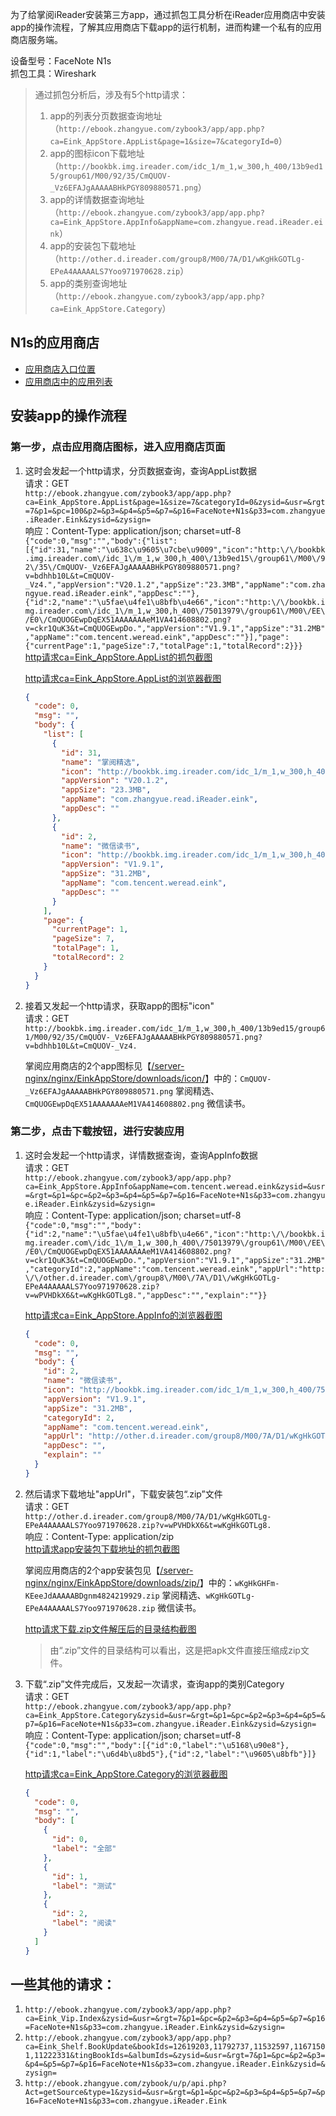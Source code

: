 为了给掌阅iReader安装第三方app，通过抓包工具分析在iReader应用商店中安装app的操作流程，了解其应用商店下载app的运行机制，进而构建一个私有的应用商店服务端。  

设备型号：FaceNote N1s  
抓包工具：Wireshark  

> 通过抓包分析后，涉及有5个http请求：
> 1. app的列表分页数据查询地址（`http://ebook.zhangyue.com/zybook3/app/app.php?ca=Eink_AppStore.AppList&page=1&size=7&categoryId=0`）
> 2. app的图标icon下载地址（`http://bookbk.img.ireader.com/idc_1/m_1,w_300,h_400/13b9ed15/group61/M00/92/35/CmQUOV-_Vz6EFAJgAAAAABHkPGY809880571.png`）
> 3. app的详情数据查询地址（`http://ebook.zhangyue.com/zybook3/app/app.php?ca=Eink_AppStore.AppInfo&appName=com.zhangyue.read.iReader.eink`）
> 4. app的安装包下载地址（`http://other.d.ireader.com/group8/M00/7A/D1/wKgHkGOTLg-EPeA4AAAAALS7Yoo971970628.zip`）
> 5. app的类别查询地址（`http://ebook.zhangyue.com/zybook3/app/app.php?ca=Eink_AppStore.Category`）

## N1s的应用商店  
- [应用商店入口位置](./jietu/N1s_AppStore_1.jpg)  
- [应用商店中的应用列表](./jietu/N1s_AppStore_2.jpg)  

## 安装app的操作流程
### 第一步，点击应用商店图标，进入应用商店页面
1. 这时会发起一个http请求，分页数据查询，查询AppList数据  
请求：GET  
`http://ebook.zhangyue.com/zybook3/app/app.php?ca=Eink_AppStore.AppList&page=1&size=7&categoryId=0&zysid=&usr=&rgt=7&p1=&pc=100&p2=&p3=&p4=&p5=&p7=&p16=FaceNote+N1s&p33=com.zhangyue.iReader.Eink&zysid=&zysign=`  
响应：Content-Type: application/json; charset=utf-8  
`{"code":0,"msg":"","body":{"list":[{"id":31,"name":"\u638c\u9605\u7cbe\u9009","icon":"http:\/\/bookbk.img.ireader.com\/idc_1\/m_1,w_300,h_400\/13b9ed15\/group61\/M00\/92\/35\/CmQUOV-_Vz6EFAJgAAAAABHkPGY809880571.png?v=bdhhb10L&t=CmQUOV-_Vz4.","appVersion":"V20.1.2","appSize":"23.3MB","appName":"com.zhangyue.read.iReader.eink","appDesc":""},{"id":2,"name":"\u5fae\u4fe1\u8bfb\u4e66","icon":"http:\/\/bookbk.img.ireader.com\/idc_1\/m_1,w_300,h_400\/75013979\/group61\/M00\/EE\/E0\/CmQUOGEwpDqEX51AAAAAAAeM1VA414608802.png?v=ckr1QuK3&t=CmQUOGEwpDo.","appVersion":"V1.9.1","appSize":"31.2MB","appName":"com.tencent.weread.eink","appDesc":""}],"page":{"currentPage":1,"pageSize":7,"totalPage":1,"totalRecord":2}}}`  
[http请求ca=Eink_AppStore.AppList的抓包截图](./jietu/http%E8%AF%B7%E6%B1%82ca%3DEink_AppStore.AppList%E7%9A%84%E6%8A%93%E5%8C%85.png)  

    [http请求ca=Eink_AppStore.AppList的浏览器截图](./jietu/http%E8%AF%B7%E6%B1%82ca%3DEink_AppStore.AppList%E7%9A%84%E6%B5%8F%E8%A7%88%E5%99%A8.png)  
    ```json
    {
      "code": 0,
      "msg": "",
      "body": {
        "list": [
          {
            "id": 31,
            "name": "掌阅精选",
            "icon": "http://bookbk.img.ireader.com/idc_1/m_1,w_300,h_400/13b9ed15/group61/M00/92/35/CmQUOV-_Vz6EFAJgAAAAABHkPGY809880571.png?v=bdhhb10L&t=CmQUOV-_Vz4.",
            "appVersion": "V20.1.2",
            "appSize": "23.3MB",
            "appName": "com.zhangyue.read.iReader.eink",
            "appDesc": ""
          },
          {
            "id": 2,
            "name": "微信读书",
            "icon": "http://bookbk.img.ireader.com/idc_1/m_1,w_300,h_400/75013979/group61/M00/EE/E0/CmQUOGEwpDqEX51AAAAAAAeM1VA414608802.png?v=ckr1QuK3&t=CmQUOGEwpDo.",
            "appVersion": "V1.9.1",
            "appSize": "31.2MB",
            "appName": "com.tencent.weread.eink",
            "appDesc": ""
          }
        ],
        "page": {
          "currentPage": 1,
          "pageSize": 7,
          "totalPage": 1,
          "totalRecord": 2
        }
      }
    }
    ```

2. 接着又发起一个http请求，获取app的图标"icon"  
请求：GET  
`http://bookbk.img.ireader.com/idc_1/m_1,w_300,h_400/13b9ed15/group61/M00/92/35/CmQUOV-_Vz6EFAJgAAAAABHkPGY809880571.png?v=bdhhb10L&t=CmQUOV-_Vz4.`    

    掌阅应用商店的2个app图标见【[/server-nginx/nginx/EinkAppStore/downloads/icon/](/server-nginx/nginx/EinkAppStore/downloads/icon/)】中的：`CmQUOV-_Vz6EFAJgAAAAABHkPGY809880571.png` 掌阅精选、`CmQUOGEwpDqEX51AAAAAAAeM1VA414608802.png` 微信读书。  

### 第二步，点击下载按钮，进行安装应用
1. 这时会发起一个http请求，详情数据查询，查询AppInfo数据  
请求：GET  
`http://ebook.zhangyue.com/zybook3/app/app.php?ca=Eink_AppStore.AppInfo&appName=com.tencent.weread.eink&zysid=&usr=&rgt=&p1=&pc=&p2=&p3=&p4=&p5=&p7=&p16=FaceNote+N1s&p33=com.zhangyue.iReader.Eink&zysid=&zysign=`  
响应：Content-Type: application/json; charset=utf-8  
 `{"code":0,"msg":"","body":{"id":2,"name":"\u5fae\u4fe1\u8bfb\u4e66","icon":"http:\/\/bookbk.img.ireader.com\/idc_1\/m_1,w_300,h_400\/75013979\/group61\/M00\/EE\/E0\/CmQUOGEwpDqEX51AAAAAAAeM1VA414608802.png?v=ckr1QuK3&t=CmQUOGEwpDo.","appVersion":"V1.9.1","appSize":"31.2MB","categoryId":2,"appName":"com.tencent.weread.eink","appUrl":"http:\/\/other.d.ireader.com\/group8\/M00\/7A\/D1\/wKgHkGOTLg-EPeA4AAAAALS7Yoo971970628.zip?v=wPVHDkX6&t=wKgHkGOTLg8.","appDesc":"","explain":""}}`  
 
    [http请求ca=Eink_AppStore.AppInfo的浏览器截图](./jietu/http%E8%AF%B7%E6%B1%82ca%3DEink_AppStore.AppInfo%E7%9A%84%E6%B5%8F%E8%A7%88%E5%99%A8.png)  
    ```json
    {
      "code": 0,
      "msg": "",
      "body": {
        "id": 2,
        "name": "微信读书",
        "icon": "http://bookbk.img.ireader.com/idc_1/m_1,w_300,h_400/75013979/group61/M00/EE/E0/CmQUOGEwpDqEX51AAAAAAAeM1VA414608802.png?v=ckr1QuK3&t=CmQUOGEwpDo.",
        "appVersion": "V1.9.1",
        "appSize": "31.2MB",
        "categoryId": 2,
        "appName": "com.tencent.weread.eink",
        "appUrl": "http://other.d.ireader.com/group8/M00/7A/D1/wKgHkGOTLg-EPeA4AAAAALS7Yoo971970628.zip?v=wPVHDkX6&t=wKgHkGOTLg8.",
        "appDesc": "",
        "explain": ""
      }
    }
    ```

2. 然后请求下载地址"appUrl"，下载安装包“.zip”文件  
请求：GET  
`http://other.d.ireader.com/group8/M00/7A/D1/wKgHkGOTLg-EPeA4AAAAALS7Yoo971970628.zip?v=wPVHDkX6&t=wKgHkGOTLg8.`  
响应：Content-Type: application/zip  
[http请求app安装包下载地址的抓包截图](./jietu/http%E8%AF%B7%E6%B1%82app%E5%AE%89%E8%A3%85%E5%8C%85%E4%B8%8B%E8%BD%BD%E5%9C%B0%E5%9D%80%E7%9A%84%E6%8A%93%E5%8C%85.png)  

    掌阅应用商店的2个app安装包见【[/server-nginx/nginx/EinkAppStore/downloads/zip/](/server-nginx/nginx/EinkAppStore/downloads/zip/)】中的：`wKgHkGHFm-KEeeJdAAAAABDgnm4824219929.zip` 掌阅精选、`wKgHkGOTLg-EPeA4AAAAALS7Yoo971970628.zip` 微信读书。  
    
    [http请求下载.zip文件解压后的目录结构截图](./jietu/http%E8%AF%B7%E6%B1%82%E4%B8%8B%E8%BD%BD.zip%E6%96%87%E4%BB%B6%E8%A7%A3%E5%8E%8B%E5%90%8E%E7%9A%84%E7%9B%AE%E5%BD%95%E7%BB%93%E6%9E%84.png)  
    > 由“.zip”文件的目录结构可以看出，这是把apk文件直接压缩成zip文件。  

3. 下载“.zip”文件完成后，又发起一次请求，查询app的类别Category  
请求：GET  
`http://ebook.zhangyue.com/zybook3/app/app.php?ca=Eink_AppStore.Category&zysid=&usr=&rgt=&p1=&pc=&p2=&p3=&p4=&p5=&p7=&p16=FaceNote+N1s&p33=com.zhangyue.iReader.Eink&zysid=&zysign=`  
响应：Content-Type: application/json; charset=utf-8  
`{"code":0,"msg":"","body":[{"id":0,"label":"\u5168\u90e8"},{"id":1,"label":"\u6d4b\u8bd5"},{"id":2,"label":"\u9605\u8bfb"}]}`  

    [http请求ca=Eink_AppStore.Category的浏览器截图](./jietu/http%E8%AF%B7%E6%B1%82ca%3DEink_AppStore.Category%E7%9A%84%E6%B5%8F%E8%A7%88%E5%99%A8.png)
    ```json
    {
      "code": 0,
      "msg": "",
      "body": [
        {
          "id": 0,
          "label": "全部"
        },
        {
          "id": 1,
          "label": "测试"
        },
        {
          "id": 2,
          "label": "阅读"
        }
      ]
    }
    ```

## 一些其他的请求：  
1. `http://ebook.zhangyue.com/zybook3/app/app.php?ca=Eink_Vip.Index&zysid=&usr=&rgt=7&p1=&pc=&p2=&p3=&p4=&p5=&p7=&p16=FaceNote+N1s&p33=com.zhangyue.iReader.Eink&zysid=&zysign=`  
2. `http://ebook.zhangyue.com/zybook3/app/app.php?ca=Eink_Shelf.BookUpdate&bookIds=12619203,11792737,11532597,11671501,11222331&tingBookIds=&albumIds=&zysid=&usr=&rgt=7&p1=&pc=&p2=&p3=&p4=&p5=&p7=&p16=FaceNote+N1s&p33=com.zhangyue.iReader.Eink&zysid=&zysign=`  
3. `http://ebook.zhangyue.com/zybook/u/p/api.php?Act=getSource&type=1&zysid=&usr=&rgt=&p1=&pc=&p2=&p3=&p4=&p5=&p7=&p16=FaceNote+N1s&p33=com.zhangyue.iReader.Eink`  
